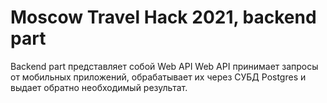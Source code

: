 # Moscow Travel Hack 2021, backend part

Backend part представляет собой Web API
Web API принимает запросы от мобильных приложений, обрабатывает их через СУБД Postgres и выдает обратно необходимый результат.